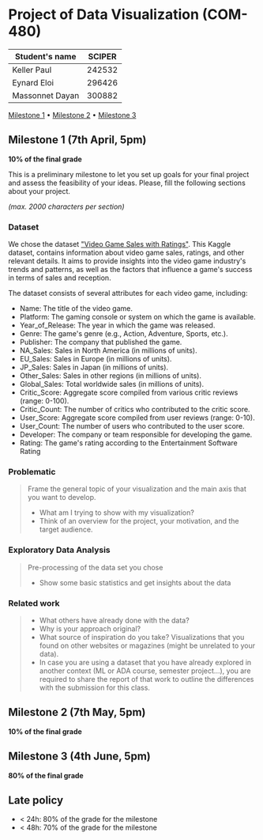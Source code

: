 # Project of Data Visualization (COM-480)

| Student's name | SCIPER |
| -------------- | ------ |
| Keller Paul | 242532 |
| Eynard Eloi | 296426 |
| Massonnet Dayan | 300882 |

[Milestone 1](#milestone-1) • [Milestone 2](#milestone-2) • [Milestone 3](#milestone-3)

## Milestone 1 (7th April, 5pm)

**10% of the final grade**

This is a preliminary milestone to let you set up goals for your final project and assess the feasibility of your ideas.
Please, fill the following sections about your project.

*(max. 2000 characters per section)*

### Dataset

We chose the dataset ["Video Game Sales with Ratings"](https://www.kaggle.com/datasets/rush4ratio/video-game-sales-with-ratings). This Kaggle dataset, contains information about video game sales, ratings, and other relevant details. It aims to provide insights into the video game industry's trends and patterns, as well as the factors that influence a game's success in terms of sales and reception.

The dataset consists of several attributes for each video game, including:
- Name: The title of the video game.
- Platform: The gaming console or system on which the game is available.
- Year_of_Release: The year in which the game was released.
- Genre: The game's genre (e.g., Action, Adventure, Sports, etc.).
- Publisher: The company that published the game.
- NA_Sales: Sales in North America (in millions of units).
- EU_Sales: Sales in Europe (in millions of units).
- JP_Sales: Sales in Japan (in millions of units).
- Other_Sales: Sales in other regions (in millions of units).
- Global_Sales: Total worldwide sales (in millions of units).
- Critic_Score: Aggregate score compiled from various critic reviews (range: 0-100).
- Critic_Count: The number of critics who contributed to the critic score.
- User_Score: Aggregate score compiled from user reviews (range: 0-10).
- User_Count: The number of users who contributed to the user score.
- Developer: The company or team responsible for developing the game.
- Rating: The game's rating according to the Entertainment Software Rating



### Problematic

> Frame the general topic of your visualization and the main axis that you want to develop.
> - What am I trying to show with my visualization?
> - Think of an overview for the project, your motivation, and the target audience.

### Exploratory Data Analysis

> Pre-processing of the data set you chose
> - Show some basic statistics and get insights about the data

### Related work


> - What others have already done with the data?
> - Why is your approach original?
> - What source of inspiration do you take? Visualizations that you found on other websites or magazines (might be unrelated to your data).
> - In case you are using a dataset that you have already explored in another context (ML or ADA course, semester project...), you are required to share the report of that work to outline the differences with the submission for this class.

## Milestone 2 (7th May, 5pm)

**10% of the final grade**


## Milestone 3 (4th June, 5pm)

**80% of the final grade**


## Late policy

- < 24h: 80% of the grade for the milestone
- < 48h: 70% of the grade for the milestone

